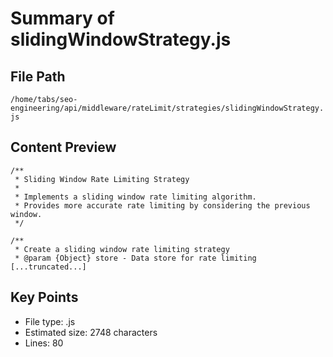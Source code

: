 # Summary of slidingWindowStrategy.js
  
## File Path
`/home/tabs/seo-engineering/api/middleware/rateLimit/strategies/slidingWindowStrategy.js`

## Content Preview
```
/**
 * Sliding Window Rate Limiting Strategy
 * 
 * Implements a sliding window rate limiting algorithm.
 * Provides more accurate rate limiting by considering the previous window.
 */

/**
 * Create a sliding window rate limiting strategy
 * @param {Object} store - Data store for rate limiting
[...truncated...]
```

## Key Points
- File type: .js
- Estimated size: 2748 characters
- Lines: 80
